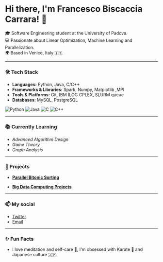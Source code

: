 # Hi there, I'm Francesco Biscaccia Carrara! 👋

🎓 Software Engineering student at the University of Padova.  
💻 Passionate about Linear Optimization, Machine Learning and Parallelization.  
🌍 Based in Venice, Italy 🇮🇹.  

---

### 🛠️ Tech Stack
- **Languages:** Python, Java, C/C++
- **Frameworks & Libraries:** Spark, Numpy, Matplotlib ,MPI
- **Tools & Platforms:** Git, IBM ILOG CPLEX, SLURM queue
- **Databases:** MySQL, PostgreSQL

![Python](https://img.shields.io/badge/Python-3776AB?style=for-the-badge&logo=python&logoColor=white)
![Java](https://img.shields.io/badge/Java-ED8B00?style=for-the-badge&logo=java&logoColor=white)
![C](https://img.shields.io/badge/C-A8B9CC?style=for-the-badge&logo=c&logoColor=white)
![C++](https://img.shields.io/badge/C%2B%2B-00599C?style=for-the-badge&logo=c%2B%2B&logoColor=white)

---

### 📚 Currently Learning
- *Advanced Algorithm Design*
- *Game Theory*
- *Graph Analysis*
---

### 🚀 Projects
- **[Parallel Bitonic Sorting]([https://github.com/yourusername/project1](https://github.com/francesco-biscaccia-carrara/BitonicSort))**  
  
- **[Big Data Computing Projects]([https://github.com/yourusername/project2](https://github.com/francesco-biscaccia-carrara/BigData_Projects))**  

---

### 📫 My social
- [Twitter](https://twitter.com/yourusername)
- [Email](mailto:your.email@domain.com)

---

### ✨ Fun Facts
- I love meditation and self-care 🍃, I'm obsessed with Karate 👊 and Japanese culture 🇯🇵.

